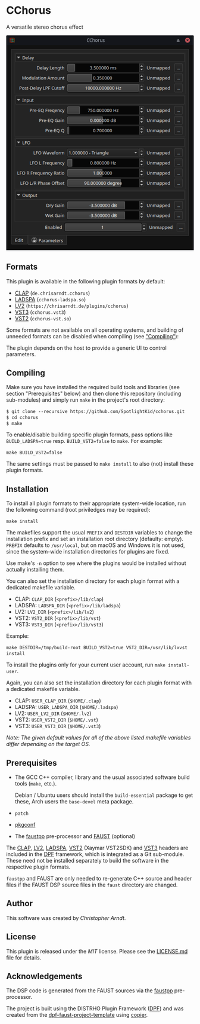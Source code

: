 # CChorus

A versatile stereo chorus effect

<p align="center"><img title="Generic LV2 UI in Carla" src="screenshot-carla.png" width="541"></center>


## Formats

This plugin is available in the following plugin formats by default:

* [CLAP] (`de.chrisarndt.cchorus`)
* [LADSPA] (`cchorus-ladspa.so`)
* [LV2] (`https://chrisarndt.de/plugins/cchorus`)
* [VST3][vst] (`cchorus.vst3`)
* [VST2][vst] (`cchorus-vst.so`)

Some formats are not available on all operating systems, and building of
unneeded formats can be disabled when compiling (see
["Compiling"](#compiling)):

The plugin depends on the host to provide a generic UI to control parameters.


## Compiling

Make sure you have installed the required build tools and libraries (see
section "Prerequisites" below) and then clone this repository (including
sub-modules) and simply run `make` in the project's root directory:

    $ git clone --recursive https://github.com/SpotlightKid/cchorus.git
    $ cd cchorus
    $ make

To enable/disable building specific plugin formats, pass options like
`BUILD_LADSPA=true` resp. `BUILD_VST2=false` to `make`. For example:

    make BUILD_VST2=false

The same settings must be passed to `make install` to also (not) install
these plugin formats.


## Installation

To install all plugin formats to their appropriate system-wide location, run
the following command (root priviledges may be required):

    make install

The makefiles support the usual `PREFIX` and `DESTDIR` variables to change the
installation prefix and set an installation root directory (defaulty: empty).
`PREFIX` defaults to `/usr/local`, but on macOS and Windows it is not used,
since the system-wide installation directories for plugins are fixed.

Use make's `-n` option to see where the plugins would be installed without
actually installing them.

You can also set the installation directory for each plugin format with a
dedicated makefile variable.

* CLAP: `CLAP_DIR` (`<prefix>/lib/clap`)
* LADSPA: `LADSPA_DIR` (`<prefix>/lib/ladspa`)
* LV2: `LV2_DIR` (`<prefix>/lib/lv2`)
* VST2: `VST2_DIR` (`<prefix>/lib/vst`)
* VST3: `VST3_DIR` (`<prefix>/lib/vst3`)

Example:

    make DESTDIR=/tmp/build-root BUILD_VST2=true VST2_DIR=/usr/lib/lxvst install

To install the plugins only for your current user account, run
`make install-user`.

Again, you can also set the installation directory for each plugin format with
a dedicated makefile variable.

* CLAP: `USER_CLAP_DIR` (`$HOME/.clap`)
* LADSPA: `USER_LADSPA_DIR` (`$HOME/.ladspa`)
* LV2: `USER_LV2_DIR` (`$HOME/.lv2`)
* VST2: `USER_VST2_DIR` (`$HOME/.vst`)
* VST3: `USER_VST3_DIR` (`$HOME/.vst3`)

*Note: The given default values for all of the above listed makefile
variables differ depending on the target OS.*


## Prerequisites

* The GCC C++ compiler, library and the usual associated software build tools
  (`make`, etc.).

  Debian / Ubuntu users should install the `build-essential` package
  to get these, Arch users the `base-devel` meta package.

* `patch`

* [pkgconf]

* The [faustpp] pre-processor and [FAUST] (optional)

The [CLAP], [LV2], [LADSPA], [VST2][vst] (Xaymar VST2SDK) and [VST3][vst]
headers are included in the [DPF] framework, which is integrated as a Git
sub-module. These need not be installed separately to build the software in
the respective plugin formats.

`faustpp` and FAUST are only needed to re-generate C++ source and header files
if the FAUST DSP source files in the `faust` directory are changed.


## Author

This software was created by *Christopher Arndt*.


## License

This plugin is released under the *MIT* license. Please see the
[LICENSE.md](./LICENSE.md) file for details.


## Acknowledgements

The DSP code is generated from the FAUST sources via the [faustpp]
pre-processor.

The project is built using the DISTRHO Plugin Framework ([DPF]) and was created
from the [dpf-faust-project-template] using [copier].


[automatic double tracking]: https://en.wikipedia.org/wiki/Automatic_double_tracking
[clap]: https://cleveraudio.org/
[dpf-faust-project-template]: https://github.com/SpotlightKid/dpf-faust-project-template
[copier]: https://copier.readthedocs.io/en/stable/
[dpf]: https://github.com/DISTRHO/DPF
[faust]: https://faust.grame.fr/
[faustpp]: https://github.com/SpotlightKid/faustpp
[ladspa]: https://www.ladspa.org/
[lv2]: https://lv2plug.in/
[pkgconf]: https://github.com/pkgconf/pkgconf
[vst]: https://en.wikipedia.org/wiki/Virtual_Studio_Technology
